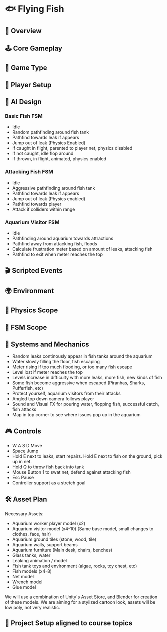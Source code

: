 # 🐟 Flying Fish

## 📌 Overview

## 🕹️ Core Gameplay

## 🎯 Game Type

## 👥 Player Setup

## 🤖 AI Design
### Basic Fish FSM
- Idle
- Random pathfinding around fish tank
- Pathfind towards leak if appears
- Jump out of leak (Physics Enabled)
- If caught in flight, parented to player net, physics disabled
- If not caught, idle flop around
- If thrown, in flight, animated, physics enabled

### Attacking Fish FSM
- Idle
- Aggressive pathfinding around fish tank
- Pathfind towards leak if appears
- Jump out of leak (Physics enabled)
- Pathfind towards player
- Attack if colliders within range

### Aquarium Visitor FSM
- Idle
- Pathfinding around aquarium towards attractions
- Pathfind away from attacking fish, floods
- Calculate frustration meter based on amount of leaks, attacking fish
- Pathfind to exit when meter reaches the top

## 🎬 Scripted Events

## 🌍 Environment

## 🧪 Physics Scope

## 🧠 FSM Scope

## 🧩 Systems and Mechanics
- Random leaks continously appear in fish tanks around the aquarium
- Water slowly filling the floor, fish escaping
- Meter rising if too much flooding, or too many fish escape
- Level lost if meter reaches the top
- Levels increase in difficulty with more leaks, more fish, new kinds of fish
- Some fish become aggressive when escaped (Piranhas, Sharks, Pufferfish, etc)
- Protect yourself, aquarium visitors from their attacks
- Angled top down camera follows player
- Sound and Visual FX for pouring water, flopping fish, successful catch, fish attacks
- Map in top corner to see where issues pop up in the aquarium


## 🎮 Controls
- W A S D Move
- Space Jump
- Hold E next to leaks, start repairs. Hold E next to fish on the ground, pick up in net.
- Hold Q to throw fish back into tank
- Mouse Button 1 to swat net, defend against attacking fish
- Esc Pause
- Controller support as a stretch goal

## 🛠️ Asset Plan
Necessary Assets:
- Aquarium worker player model (x2)
- Aquarium visitor model (x4-10) (Same base model, small changes to clothes, face, hair)
- Aquarium ground tiles (stone, wood, tile)
- Aquarium walls, support beams
- Aquarium furniture (Main desk, chairs, benches)
- Glass tanks, water
- Leaking animation / model
- Fish tank toys and environment (algae, rocks, toy chest, etc)
- Fish models (x4-8)
- Net model
- Wrench model
- Glue model

We will use a combination of Unity's Asset Store, and Blender for creation of these models. We are aiming for a stylized cartoon look, assets will be low poly, not very realistic.

## 📂 Project Setup aligned to course topics
